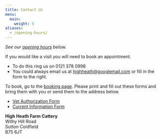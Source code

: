 ```yaml
---
title: Contact Us
menu:
  main:
    weight: 5
aliases:
  - /opening-hours/
---
```

_See our [opening hours](#opening-times) below._

If you would like a visit you will need to book an appointment.
- To do this ring us on 0121 378 0998
- You could always email us at highheath@googlemail.com or fill in the form to the right.

To book, go to the [booking page](/book-now/). Please print and fill out these
forms and bring them with you or send them to the address below.

- [Vet Authorization Form](/Vet-Authorisation.pdf)
- [Current Information Form](/Current-information-forms.pdf)

**High Heath Farm Cattery**  
Withy Hill Road  
Sutton Coldfield  
B75 6JT  
